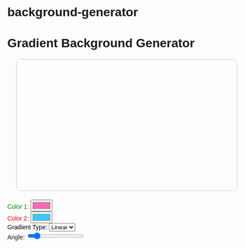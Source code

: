 # background-generator
<!DOCTYPE html>
<html>
<head>
  <title>Gradient Background Generator</title>
  <style>
    body {
      font-family: Arial, sans-serif;
    }
    #gradient-preview {
      width: 100%;
      height: 300px;
      border: 1px solid #ccc;
      border-radius: 10px;
      margin: 20px;
      
      
    }
   .color-picker {
      width: 100px;
      height: 100px;
      border: 1px solid #ccc;
      border-radius: 10px;
      cursor: pointer;
    }
   .color-picker:hover {
      border-color: #aaa;
    }
    
  </style>
</head>
<body>
  <h1>Gradient Background Generator</h1>
  <div id="gradient-preview"></div>
  <div>
    <label for="color1" style="color: green; ">Color 1:</label>
    <input type="color" id="color1" value="#ff69b4">
    <div class="color-picker" id="color-picker-1" style="background-color: #ff69b4;"></div>
  </div>
  <div>
    <label for="color2" style="color: red;">Color 2:</label>
    <input type="color" id="color2" value="#33ccff">
    <div class="color-picker" id="color-picker-2" style="background-color: #33ccff;"></div>
  </div>
  <div>
    <label for="gradient-type" style="color:black;">Gradient Type:</label>
    <select id="gradient-type">
      <option value="linear">Linear</option>
      <option value="radial">Radial</option>
    </select>
  </div>
  <div>
    <label for="angle">Angle:</label>
    <input type="range" id="angle" min="0" max="360" value="45">
  </div>
  <script>
    const gradientPreview = document.getElementById('gradient-preview');
    const color1Input = document.getElementById('color1');
    const color2Input = document.getElementById('color2');
    const gradientTypeSelect = document.getElementById('gradient-type');
    const angleInput = document.getElementById('angle');

    function updateGradient() {
      const color1 = color1Input.value;
      const color2 = color2Input.value;
      const gradientType = gradientTypeSelect.value;
      const angle = angleInput.value;

      let gradientString = '';
      if (gradientType === 'linear') {
        gradientString = `linear-gradient(${angle}deg, ${color1}, ${color2})`;
      } else if (gradientType === 'radial') {
        gradientString = `radial-gradient(${color1}, ${color2})`;
      }

      gradientPreview.style.backgroundImage = gradientString;
    }

    color1Input.addEventListener('input', updateGradient);
    color2Input.addEventListener('input', updateGradient);
    gradientTypeSelect.addEventListener('change', updateGradient);
    angleInput.addEventListener('input', updateGradient);

    updateGradient();
  </script>
</body>
</html>
